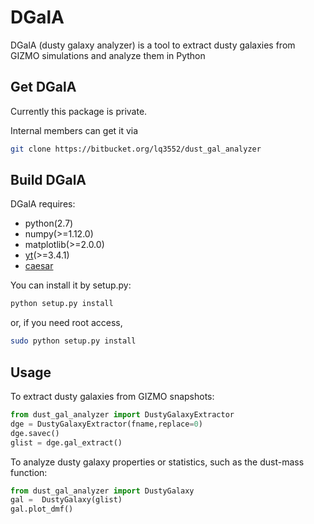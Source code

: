 # DGalA
DGalA (dusty galaxy analyzer) is a tool to extract dusty galaxies from GIZMO simulations and analyze them in Python

## Get DGalA

Currently this package is private.

Internal members can get it via
```bash
git clone https://bitbucket.org/lq3552/dust_gal_analyzer
```

## Build DGalA

DGalA requires:

 * python(2.7)
 * numpy(>=1.12.0)
 * matplotlib(>=2.0.0)
 * [yt](http://yt-project.org)(>=3.4.1)
 * [caesar](http://caesar.readthedocs.io/en/latest/index.html)

You can install it by setup.py:
```bash
python setup.py install
```

or, if you need root access,
```bash
sudo python setup.py install
```
## Usage

To extract dusty galaxies from GIZMO snapshots:
```python
from dust_gal_analyzer import DustyGalaxyExtractor 
dge = DustyGalaxyExtractor(fname,replace=0)
dge.savec()
glist = dge.gal_extract()
```

To analyze dusty galaxy properties or statistics, such as the dust-mass function:
```python
from dust_gal_analyzer import DustyGalaxy
gal =  DustyGalaxy(glist)
gal.plot_dmf()
```
